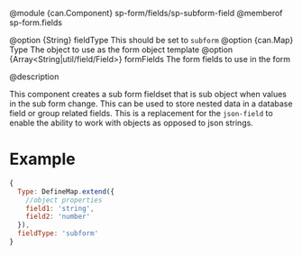
@module {can.Component} sp-form/fields/sp-subform-field <sp-subform-field />
@memberof sp-form.fields

@option {String} fieldType This should be set to `subform`
@option {can.Map} Type The object to use as the form object template
@option {Array<String|util/field/Field>} formFields The form fields to use in the form

@description

This component creates a sub form fieldset that is sub object when values in the sub form change.
This can be used to store nested data in a database field or group related fields.
This is a replacement for the `json-field` to enable the ability to work with
objects as opposed to json strings. 

# Example

```javascript
{
  Type: DefineMap.extend({
    //object properties
    field1: 'string',
    field2: 'number'
  }),
  fieldType: 'subform'
}
```
